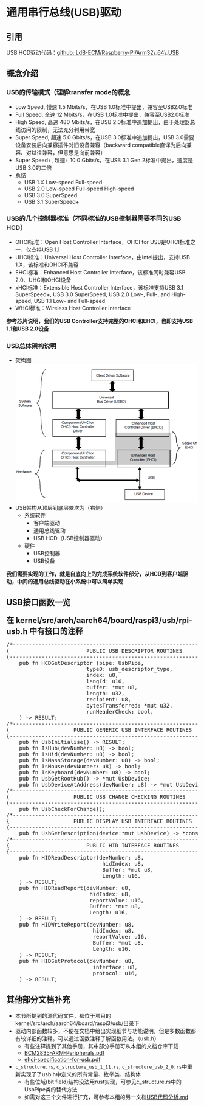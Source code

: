 # 通用串行总线(USB)驱动

引用
--
USB HCD驱动代码：[github: LdB-ECM/Raspberry-Pi/Arm32\\_64\\_USB](https://github.com/LdB-ECM/Raspberry-Pi/tree/master/Arm32_64_USB)

概念介绍
--

### USB的传输模式（理解transfer mode的概念

- Low   Speed, 慢速 1.5 Mbits/s，在USB 1.0标准中提出，兼容至USB2.0标准
- Full  Speed, 全速  12 Mbits/s，在USB 1.0标准中提出，兼容至USB2.0标准
- High  Speed, 高速 480 Mbits/s，在USB 2.0标准中追加提出，由于处理器总线访问的限制，无法充分利用带宽
- Super Speed, 超速 5.0 Gbits/s，在USB 3.0标准中追加提出，USB 3.0需要设备安装后向兼容插件对旧设备兼容（backward compatible直译为后向兼容、对以往兼容，但意思是向前兼容）
- Super Speed+, 超速+ 10.0 Gbits/s，在USB 3.1 Gen 2标准中提出，速度是USB 3.0的二倍
- 总结
	- USB 1.X Low-speed Full-speed
	- USB 2.0 Low-speed Full-speed High-speed
	- USB 3.0 SuperSpeed
	- USB 3.1 SuperSpeed+

### USB的几个控制器标准（不同标准的USB控制器需要不同的USB HCD）

- OHCI标准：Open Host Controller Interface，OHCI for USB是OHCI标准之一，仅支持USB 1.1
- UHCI标准：Universal Host Controller Interface，由Intel提出，支持USB 1.X，该标准和OHCI不兼容
- EHCI标准：Enhanced Host Controller Interface，该标准同时兼容USB 2.0、UHCI和OHCI设备
- xHCI标准：Extensible Host Controller Interface，该标准支持USB 3.1 SuperSpeed+, USB 3.0 SuperSpeed, USB 2.0 Low-, Full-, and High-speed, USB 1.1 Low- and Full-speed
- WHCI标准：Wireless Host Controller Interface

**参考芯片说明，我们的USB Controller支持完整的OHCI和EHCI，也即支持USB 1.1和USB 2.0设备**

### USB总体架构说明

- 架构图![说明图片：img/usb_driver_structure.png](img/usb_driver_structure.png)
- USB架构从顶层到底层依次为（右侧）
	- 系统软件
		- 客户端驱动
		- 通用总线驱动
		- USB HCD（USB控制器驱动）
	- 硬件
		- USB控制器
		- USB设备

**我们需要实现的工作，就是自底向上的完成系统软件部分，从HCD到客户端驱动，中间的通用总线驱动在小系统中可以简单实现**

USB接口函数一览
--

<big><big>**在 kernel/src/arch/aarch64/board/raspi3/usb/rpi-usb.h 中有接口的注释**</big></big>

<pre>
/*--------------------------------------------------------------------------}
{                        PUBLIC USB DESCRIPTOR ROUTINES                     }
{--------------------------------------------------------------------------*/
    pub fn HCDGetDescriptor (pipe: UsbPipe,                         // Pipe structure to send message thru (really just uint32_t)
                         type0: usb_descriptor_type,                // The type of descriptor
                         index: u8,                                 // The index of the type descriptor
                         langId: u16,                               // The language id
                         buffer: *mut u8,                           // Buffer to recieve descriptor
                         length: u32,                               // Maximumlength of descriptor
                         recipient: u8,                             // Recipient flags
                         bytesTransferred: *mut u32,                // Value at pointer will be updated with bytes transfered to/from buffer (NULL to ignore)
                         runHeaderCheck: bool,                      // Whether to run header check
    ) -> RESULT;
/*--------------------------------------------------------------------------}
{                    PUBLIC GENERIC USB INTERFACE ROUTINES                  }
{--------------------------------------------------------------------------*/
    pub fn UsbInitialise() -> RESULT;
    pub fn IsHub(devNumber: u8) -> bool;
    pub fn IsHid(devNumber: u8) -> bool;
    pub fn IsMassStorage(devNumber: u8) -> bool;
    pub fn IsMouse(devNumber: u8) -> bool;
    pub fn IsKeyboard(devNumber: u8) -> bool;
    pub fn UsbGetRootHub() -> *mut UsbDevice;
    pub fn UsbDeviceAtAddress(devNumber: u8) -> *mut UsbDevice;
/*--------------------------------------------------------------------------}
{                    PUBLIC USB CHANGE CHECKING ROUTINES                    }
{--------------------------------------------------------------------------*/
    pub fn UsbCheckForChange();
/*--------------------------------------------------------------------------}
{                    PUBLIC DISPLAY USB INTERFACE ROUTINES                  }
{--------------------------------------------------------------------------*/
    pub fn UsbGetDescription(device:*mut UsbDevice) -> *const u8;
/*--------------------------------------------------------------------------}
{                        PUBLIC HID INTERFACE ROUTINES                      }
{--------------------------------------------------------------------------*/
    pub fn HIDReadDescriptor(devNumber: u8,                         // Device number (address) of the device to read 
                              hidIndex: u8,                         // Which hid configuration information is requested from
                              Buffer: *mut u8,                      // Pointer to a buffer to receive the descriptor
                              Length: u16,                          // Maxium length of the buffer
    ) -> RESULT;
    pub fn HIDReadReport(devNumber: u8,                             // Device number (address) of the device to read
                          hidIndex: u8,                             // Which hid configuration information is requested from
                          reportValue: u16,                         // Hi byte = enum HidReportType  Lo Byte = Report Index (0 = default)  
                          Buffer: *mut u8,                          // Pointer to a buffer to recieve the report
                          Length: u16,                              // Length of the report
    ) -> RESULT;
    pub fn HIDWriteReport(devNumber: u8,                            // Device number (address) of the device to write report to
                           hidIndex: u8,                            // Which hid configuration information is writing to
                           reportValue: u16,                        // Hi byte = enum HidReportType  Lo Byte = Report Index (0 = default) 
                           Buffer: *mut u8,                         // Pointer to a buffer containing the report
                           Length: u16,                             // Length of the report
    ) -> RESULT;
    pub fn HIDSetProtocol(devNumber: u8,                            // Device number (address) of the device
                           interface: u8,                           // Interface number to change protocol on
                           protocol: u16,                           // The protocol number request
    ) -> RESULT;
</pre>

其他部分文档补充
--

- 本节所提到的源代码文件，都位于项目的kernel/src/arch/aarch64/board/raspi3/usb/目录下
- 驱动内部函数较多，不便在文档中给出实现细节与功能说明，但是多数函数都有较详细的注释。可以通过函数注释了解函数用法。（usb.h）
	- 有些注释提到了其他手册，其中部分手册可从本组的文档仓库下载
	- [BCM2835-ARM-Peripherals.pdf](https://github.com/cfgbd/rustos/blob/master/usb/Raspberry/BCM2835-ARM-Peripherals.pdf)
	- [ehci-specification-for-usb.pdf](https://github.com/cfgbd/rustos/blob/master/usb/usb/ehci-specification-for-usb.pdf)
- `c_structure.rs`, `c_structure_usb_1_11.rs`, `c_structure_usb_2_0.rs`中重新实现了了usb.h中定义的所有常量、枚举类、结构体
	- 有些位域(bit field)结构没法用rust实现，可参见c\_structure.rs中的UsbPipe类的替代方法
	- 如需对这三个文件进行扩充，可参考本组的另一文档[USB代码分析.md](https://github.com/cfgbd/rustos/blob/master/usb/USB%E4%BB%A3%E7%A0%81%E5%88%86%E6%9E%90.md)